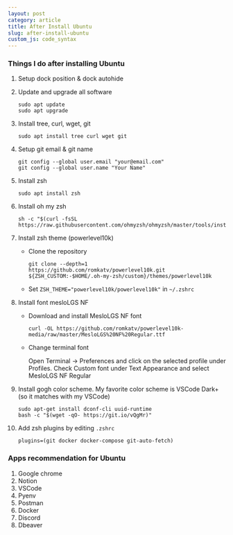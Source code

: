 ```yaml
---
layout: post
category: article
title: After Install Ubuntu
slug: after-install-ubuntu
custom_js: code_syntax
---
```


### Things I do after installing Ubuntu

1. Setup dock position & dock autohide
2. Update and upgrade all software
    ```
    sudo apt update
    sudo apt upgrade
    ```

3. Install tree, curl, wget, git
    ```
    sudo apt install tree curl wget git
    ```

4. Setup git email & git name
    ```
    git config --global user.email "your@email.com"
    git config --global user.name "Your Name"
    ```

5. Install zsh
    ```
    sudo apt install zsh
    ```

6. Install oh my zsh
    ```
    sh -c "$(curl -fsSL https://raw.githubusercontent.com/ohmyzsh/ohmyzsh/master/tools/install.sh)"
    ```

7. Install zsh theme (powerlevel10k)
    - Clone the repository
        ```
        git clone --depth=1 https://github.com/romkatv/powerlevel10k.git ${ZSH_CUSTOM:-$HOME/.oh-my-zsh/custom}/themes/powerlevel10k
        ```
    - Set `ZSH_THEME="powerlevel10k/powerlevel10k"` in `~/.zshrc`

8.  Install font mesloLGS NF
    - Download and install MesloLGS NF font
        ```
        curl -OL https://github.com/romkatv/powerlevel10k-media/raw/master/MesloLGS%20NF%20Regular.ttf
        ```
    - Change terminal font

        Open Terminal → Preferences and click on the selected profile under Profiles. Check Custom font under Text Appearance and select MesloLGS NF Regular

9.  Install gogh color scheme. My favorite color scheme is VSCode Dark+ (so it matches with my VSCode)
    ```
    sudo apt-get install dconf-cli uuid-runtime
    bash -c "$(wget -qO- https://git.io/vQgMr)"
    ```

10. Add zsh plugins by editing `.zshrc`
    ```
    plugins=(git docker docker-compose git-auto-fetch)
    ```

### Apps recommendation for Ubuntu

1. Google chrome
2. Notion
3. VSCode
4. Pyenv
5. Postman
6. Docker
7. Discord
8. Dbeaver
